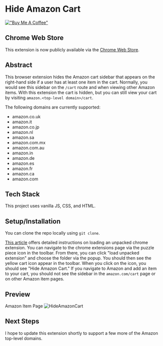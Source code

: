 # Hide Amazon Cart

[!["Buy Me A Coffee"](https://www.buymeacoffee.com/assets/img/custom_images/orange_img.png)](https://www.buymeacoffee.com/decemberthedeveloper)

## Chrome Web Store
This extension is now publicly available via the [Chrome Web Store](https://chrome.google.com/webstore/detail/hide-amazon-cart/ajpehjilbkljgjkdjlooccaopmfgcpeb). 

## Abstract
This browser extension hides the Amazon cart sidebar that appears on the right-hand side if a user has at least one item in the cart. Normally, you would see this sidebar on the `/cart` route and when viewing other Amazon items. With this extension the cart is hidden, but you can still view your cart by visiting `amazon.<top-level domain>/cart`. 

The following domains are currently supported:
- amazon.co.uk
- amazon.it
- amazon.co.jp
- amazon.nl
- amazon.sa
- amazon.com.mx
- amazon.com.au
- amazon.in
- amazon.de
- amazon.es
- amazon.fr
- amazon.ca
- amazon.com

## Tech Stack
This project uses vanilla JS, CSS, and HTML. 

## Setup/Installation
You can clone the repo locally using `git clone`. 

[This article](https://developer.chrome.com/docs/extensions/mv3/getstarted/development-basics/#load-unpacked) offers detailed instructions on loading an unpacked chrome extension. You can navigate to the chrome extensions page via the puzzle piece icon in the toolbar. From there, you can click "load unpacked extension" and choose the folder via the popup. You should then see the yellow cart icon appear in the toolbar. 
When you click on the icon, you should see "Hide Amazon Cart." If you navigate to Amazon and add an item to your cart, you should not see the sidebar in the `amazon.com/cart` page or on other Amazon item pages. 

## Preview
Amazon Item Page
![HideAmazonCart](https://github.com/garnetred/hide-amazon-cart/assets/59572865/343eacea-cc89-448d-ac4c-a85f54c19f9b)

## Next Steps
I hope to update this extension shortly to support a few more of the Amazon top-level domains. 
